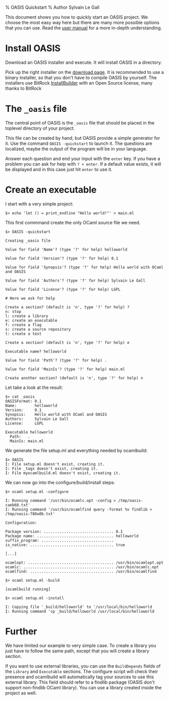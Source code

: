 % OASIS Quickstart
% Author Sylvain Le Gall

This document shows you how to quickly start an OASIS project. We choose the most easy 
way here but there are many more possible options that you can use. Read the
[user manual][] for a more in-depth understanding.

  [user manual]: MANUAL.html

# Install OASIS

Download an OASIS installer and execute. It will install OASIS in a directory.

Pick up the right installer on the [download page][]. It is recommended to use
a binary installer, so that you don't have to compile OASIS by yourself. The
installers use BitRock [InstallBuilder][] with an Open Source license, many thanks 
to BitRock

  [download page]: https://forge.ocamlcore.org/frs/?group_id=54
  [InstallBuilder]: http://installbuilder.bitrock.com

# The `_oasis` file

The central point of OASIS is the `_oasis` file that should be placed in the toplevel
directory of your project. 

This file can be created by hand, but OASIS provide a simple generator for it. Use the 
command `OASIS -quickstart` to launch it. The questions are localized, maybe the output
of the program will be in your language. 

Answer each question and end your input with the `enter` key. If you have a problem
you can ask for help with `? + enter`. If a default value exists, it will be
displayed and in this case just hit `enter` to use it.

# Create an executable

I start with a very simple project: 

    $> echo 'let () = print_endline "Hello world!"' > main.ml

This first commmand create the only OCaml source file we need.

    $> OASIS -quickstart

    Creating _oasis file

    Value for field 'Name'? (type '?' for help) helloworld

    Value for field 'Version'? (type '?' for help) 0.1

    Value for field 'Synopsis'? (type '?' for help) Hello world with OCaml and OASIS

    Value for field 'Authors'? (type '?' for help) Sylvain Le Gall

    Value for field 'License'? (type '?' for help) LGPL

    # Here we ask for help

    Create a section? (default is 'n', type '?' for help) ?
    n: stop
    l: create a library
    e: create an executable
    f: create a flag
    s: create a source repository
    t: create a test

    Create a section? (default is 'n', type '?' for help) e

    Executable name? helloworld

    Value for field 'Path'? (type '?' for help) .

    Value for field 'MainIs'? (type '?' for help) main.ml

    Create another section? (default is 'n', type '?' for help) n

Let take a look at the result:

    $> cat _oasis 
    OASISFormat: 0.1
    Name:        helloworld
    Version:     0.1
    Synopsis:    Hello world with OCaml and OASIS
    Authors:     Sylvain Le Gall
    License:     LGPL
 
    Executable helloworld
      Path:   .
      MainIs: main.ml

We generate the file setup.ml and everything needed by ocamlbuild:

    $> OASIS 
    I: File setup.ml doesn't exist, creating it.
    I: File _tags doesn't exist, creating it.
    I: File myocamlbuild.ml doesn't exist, creating it.

We can now go into the configure/build/install steps:

    $> ocaml setup.ml -configure 

    I: Running command '/usr/bin/ocamlc.opt -config > /tmp/oasis-caeb68.txt'
    I: Running command '/usr/bin/ocamlfind query -format %v findlib > /tmp/oasis-780a0b.txt'

    Configuration: 

    Package version: ............................... 0.1
    Package name: .................................. helloworld
    suffix_program: ................................ 
    is_native: ..................................... true

    [...]

    ocamlopt: ...................................... /usr/bin/ocamlopt.opt
    ocamlc: ........................................ /usr/bin/ocamlc.opt
    ocamlfind: ..................................... /usr/bin/ocamlfind

    $> ocaml setup.ml -build

    [ocamlbuild running]

    $> ocaml setup.ml -install

    I: Copying file '_build/helloworld' to '/usr/local/bin/helloworld
    I: Running command 'cp _build/helloworld /usr/local/bin/helloworld

# Further

We have limited our example to very simple case. To create a library you just
have to follow the same path, except that you will create a library section.

If you want to use external libraries, you can use the `BuildDepends` fields 
of the `Library` and `Executable` sections. The configure script will check
their presence and ocamlbuild will automatically tag your sources to use this
external library. This field should refer to a findlib package (OASIS don't 
support non-findlib OCaml library). You can use a library created inside
the project as well.
